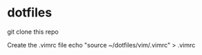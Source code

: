 dotfiles
========

git clone this repo

Create the .vimrc file
echo "source ~/dotfiles/vim/.vimrc" > .vimrc
